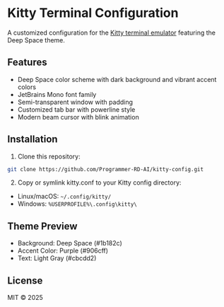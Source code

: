# Kitty Terminal Configuration

A customized configuration for the [Kitty terminal emulator](https://sw.kovidgoyal.net/kitty/) featuring the Deep Space theme.

## Features

- Deep Space color scheme with dark background and vibrant accent colors
- JetBrains Mono font family
- Semi-transparent window with padding
- Customized tab bar with powerline style
- Modern beam cursor with blink animation

## Installation

1. Clone this repository:

```bash
git clone https://github.com/Programmer-RD-AI/kitty-config.git
```

2. Copy or symlink kitty.conf to your Kitty config directory:

- Linux/macOS: `~/.config/kitty/`
- Windows: `%USERPROFILE%\.config\kitty\`

## Theme Preview

- Background: Deep Space (#1b182c)
- Accent Color: Purple (#906cff)
- Text: Light Gray (#cbcdd2)

## License

MIT © 2025
